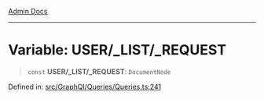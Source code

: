 [Admin Docs](/)

***

# Variable: USER/_LIST/_REQUEST

> `const` **USER/_LIST/_REQUEST**: `DocumentNode`

Defined in: [src/GraphQl/Queries/Queries.ts:241](https://github.com/PalisadoesFoundation/talawa-admin/blob/main/src/GraphQl/Queries/Queries.ts#L241)
